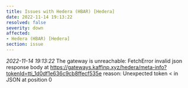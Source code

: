 ```yaml
---
title: Issues with Hedera (HBAR) [Hedera]
date: 2022-11-14 19:13:22
resolved: false
severity: down
affected:
- Hedera (HBAR) [Hedera]
section: issue
---
```


*2022-11-14 19:13:22* The gateway is unreachable: FetchError invalid json response body at https://gateways.kaffinp.xyz/hedera/meta-info?tokenId=tti_1d0df1e636c9cb8ffecf535e reason: Unexpected token < in JSON at position 0